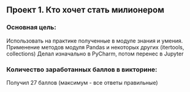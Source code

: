 ## Проект 1. Кто хочет стать милионером
### Основная цель:
Использовать на практике полученные в модуле знания и умения.
Применение методов модуля Pandas и некоторых других (itertools, collections)
Делал изначально в PyCharm, потом перенес в Jupyter

### Количество заработанных баллов в викторине:
Получил 27 баллов (максимум - все ответы правильные)
